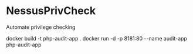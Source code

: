 # NessusPrivCheck
Automate privilege checking

docker build -t php-audit-app .
docker run -d -p 8181:80 --name audit-app php-audit-app

